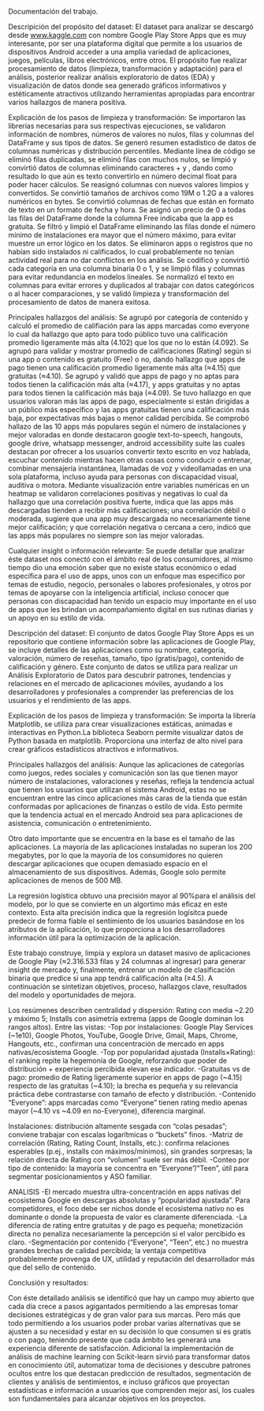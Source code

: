 Documentación del trabajo.

Descripición del propósito del dataset: El dataset para analizar se descargó desde www.kaggle.com con nombre Google Play Store Apps que es muy interesante, por ser una plataforma digital que permite a los usuarios de dispositivos Android acceder a una amplia variedad de aplicaciones, juegos, películas, libros electrónicos, entre otros. El propósito fue realizar procesamiento de datos (limpieza, transformación y adaptación) para el análisis, posterior realizar análisis exploratorio de datos (EDA) y visualización de datos donde sea generado gráficos informativos y estéticamente atractivos utilizando herramientas apropiadas para encontrar varios hallazgos de manera positiva.

Explicación de los pasos de limpieza y transformación: Se importaron las librerías necesarias para sus respectivas ejecuciones, se validaron información de nombres, números de valores no nulos, filas y columnas del DataFrame y sus tipos de datos. Se generó resumen estadístico de datos de columnas numéricas y distribución percentiles. Mediante línea de código se eliminó filas duplicadas, se eliminó filas con muchos nulos, se limpió y convirtió datos de columnas eliminando caracteres + y , dando como resultado lo que aún es texto convertirlo en número decimal float para poder hacer cálculos. Se reasignó columnas con nuevos valores limpios y convertidos. 
Se convirtió tamaños de archivos como 19M o 1.2G a a valores numéricos en bytes. Se convirtió columnas de fechas que están en formato de texto en un formato de fecha y hora. Se asignó un precio de 0 a todas las filas del DataFrame donde la columna Free indicaba que la app es gratuita. 
Se filtró y limpió el DataFrame eliminando las filas donde el número mínimo de instalaciones era mayor que el número máximo, para evitar muestre un error lógico en los datos. 
Se eliminaron apps o registros que no habían sido instalados ni calificados, lo cual probablemente no tenían actividad real para no dar conflictos en los análisis. Se codificó y convirtió cada categoría en una columna binaria 0 o 1, y se limpió filas y columnas para evitar redundancia en modelos lineales. Se normalizó el texto en columnas para evitar errores y duplicados al trabajar con datos categóricos o al hacer comparaciones, y se validó limpieza y transformación del procesamiento de datos de manera exitosa.

Principales hallazgos del análisis: Se agrupó por categoría de contenido y calculó el promedio de califiación para las apps marcadas como everyone lo cual da hallazgo que apto para todo público tuvo una calificación promedio ligeramente más alta (4.102) que los que no lo están (4.092). Se agrupó para validar y mostrar promedio de calificaciones (Rating) según si una app o contenido es gratuito (Free) o no, dando hallazgo que apps de pago tienen una calificación promedio ligeramente más alta (≈4.15) que gratuitas (≈4.10). Se agrupó y validó que apps de pago y no aptas para todos tienen la calificación más alta (≈4.17), y apps gratuitas y no aptas para todos tienen la calificación más baja (≈4.09). 
Se tuvo hallazgo en que usuarios valoran más las apps de pago, especialmente si están dirigidas a un público más específico y las apps gratuitas tienen una calificación más baja, por expectativas más bajas o menor calidad percibida. Se comprobó hallazo de las 10 apps más populares según el número de instalaciones y mejor valoradas en donde destacaron google text-to-speech, hangouts, google drive, whatsapp messenger, android accessibility suite las cuales destacan por ofrecer a los usuarios convertir texto escrito en voz hablada, escuchar contenido mientras hacen otras cosas como conducir o entrenar, combinar mensajería instantánea, llamadas de voz y videollamadas en una sola plataforma, incluso ayuda para personas con discapacidad visual, auditiva o motora. 
Mediante visualización entre variables numéricas en un heatmap se validaron correlaciones positivas y negativas lo cual da hallazgo que una correlación positiva fuerte, indica que las apps más descargadas tienden a recibir más calificaciones; una correlación débil o moderada, sugiere que una app muy descargada no 
necesariamente tiene mejor calificación; y que correlación negativa o cercana a cero, indicó que las apps más populares no siempre son las mejor valoradas.

Cualquier insight o información relevante: Se puede detallar que analizar éste dataset nos conectó con el ámbito real de los consumidores, al mismo tiempo dio una emoción saber que no existe status económico o edad específica para el uso de apps, unos con un enfoque mas especifico por temas de estudio, negocio, personales o labores profesionales, y otros por temas de apoyarse con la inteligencia artificial, incluso conocer que personas con discapacidad han tenido un espacio muy importante en el uso de apps que les brindan un acompañamiento digital en sus rutinas diarias y un apoyo en su estilo de vida.

Descripción del dataset: El conjunto de datos Google Play Store Apps es un repositorio que contiene información sobre las aplicaciones de Google Play, se incluye detalles de las aplicaciones como su nombre, categoría, valoración, número de reseñas, tamaño, tipo (gratis/pago), contenido de calificación y género. Este conjunto de datos se utiliza para realizar un Análisis Exploratorio de Datos para descubrir patrones, tendencias y relaciones en el mercado de aplicaciones móviles, ayudando a los desarrolladores y profesionales a comprender las preferencias de los usuarios y el rendimiento de las apps. 

Explicación de los pasos de limpieza y transformación: Se importa la librería Matplotlib, se utiliza para crear visualizaciones estáticas, animadas e interactivas en Python.La biblioteca Seaborn permite visualizar datos de Python basada en matplotlib. Proporciona una interfaz de alto nivel para crear gráficos estadísticos atractivos e informativos.

Principales hallazgos del análisis: Aunque las aplicaciones de categorías como juegos, redes sociales y comunicación son las que tienen mayor número de instalaciones, valoraciones y reseñas, refleja  la tendencia actual que tienen los usuarios que utilizan el sistema Android, estas no se encuentran entre las cinco aplicaciones más caras de la tienda que están conformadas por aplicaciones de finanzas o estilo de vida. Esto permite que la tendencia actual en el mercado Android sea para aplicaciones de asistencia, comunicación o entretenimiento.

Otro dato importante que se encuentra en la base es el tamaño de las aplicaciones. La mayoría de las aplicaciones instaladas no superan los 200 megabytes, por lo que la mayoría de los consumidores no quieren descargar aplicaciones que ocupen demasiado espacio en el almacenamiento de sus dispositivos. Además, Google solo permite aplicaciones de menos de 500 MB.

La regresión logística obtuvo una precisión mayor al 90%para el análisis del modelo, por lo que se convierte en un algortimo más eficaz en este contexto. Esta alta
precisión indica que la regresión logísitca puede predecir de forma fiable el sentimiento de los usuarios basándose en los atributos de la aplicación, lo que proporciona a los desarrolladores información útil para la optimización de la aplicación.

Este trabajo construye, limpia y explora un dataset masivo de aplicaciones de Google Play (≈2.316.533 filas y 24 columnas al ingresar) para generar insight de mercado y, finalmente, entrenar un modelo de clasificación binaria que predice si una app tendrá calificación alta (≥4.5). A continuación se sintetizan objetivos, proceso, hallazgos clave, resultados del modelo y oportunidades de mejora.

Los resúmenes describen centralidad y dispersión: Rating con media ~2.20 y máximo 5; Installs con asimetría extrema (apps de Google dominan los rangos altos). Entre las vistas: -Top por instalaciones: Google Play Services (~1e10), Google Photos, YouTube, Google Drive, Gmail, Maps, Chrome, Hangouts, etc., confirman una concentración de mercado en apps nativas/ecosistema Google. -Top por popularidad ajustada (Installs×Rating): el ranking repite la hegemonía de Google, reforzando que poder de distribución + experiencia percibida elevan ese indicador. -Gratuitas vs de pago: promedio de Rating ligeramente superior en apps de pago (~4.15) respecto de las gratuitas (~4.10); la brecha es pequeña y su relevancia práctica debe contrastarse con tamaño de efecto y distribución. -Contenido “Everyone”: apps marcadas como “Everyone” tienen rating medio apenas mayor (~4.10 vs ~4.09 en no-Everyone), diferencia marginal.

Instalaciones: distribución altamente sesgada con “colas pesadas”; conviene trabajar con escalas logarítmicas o “buckets” finos. -Matriz de correlación (Rating, Rating Count, Installs, etc.): confirma relaciones esperables (p.ej., installs con máximos/mínimos), sin grandes sorpresas; la relación directa de Rating con “volumen” suele ser más débil. -Conteo por tipo de contenido: la mayoría se concentra en “Everyone”/“Teen”, útil para segmentar posicionamientos y ASO familiar. 

ANALISIS -El mercado muestra ultra-concentración en apps nativas del ecosistema Google en descargas absolutas y “popularidad ajustada”. Para competidores, el foco debe ser nichos donde el ecosistema nativo no es dominante o donde la propuesta de valor es claramente diferenciada. -La diferencia de rating entre gratuitas y de pago es pequeña; monetización directa no penaliza necesariamente la percepción si el valor percibido es claro. -Segmentación por contenido (“Everyone”, “Teen”, etc.) no muestra grandes brechas de calidad percibida; la ventaja competitiva probablemente provenga de UX, utilidad y reputación del desarrollador más que del sello de contenido.


Conclusión y resultados:

Con éste detallado análisis se identificó que hay un campo muy abierto que cada día crece a pasos agigantados permitiendo a las empresas tomar decisiones estratégicas y de gran valor para sus marcas. Pero más que todo permitiendo a los usuarios poder probar varias alternativas que se ajusten a su necesidad y estar en su decisión lo que consumen si es gratis o con pago, teniendo presente que cada ámbito les generará una experiencia diferente de satisfacción. 
Adicional la implementación de análisis de machine learning con Scikit-learn sirvió para transformar datos en conocimiento útil, automatizar toma de decisiones y descubre patrones ocultos entre los que destacan predicción de resultados, segmentación de clientes y análisis de sentimientos, e incluso gráficos que proyectan estadísticas e información a usuarios que comprenden mejor así, los cuales son fundamentales para alcanzar objetivos en los proyectos.
















